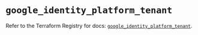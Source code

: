 # `google_identity_platform_tenant`

Refer to the Terraform Registry for docs: [`google_identity_platform_tenant`](https://registry.terraform.io/providers/hashicorp/google/6.43.0/docs/resources/identity_platform_tenant).
